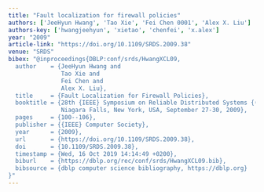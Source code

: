```yaml
---
title: "Fault localization for firewall policies"
authors: ['JeeHyun Hwang', 'Tao Xie', 'Fei Chen 0001', 'Alex X. Liu']
authors-key: ['hwangjeehyun', 'xietao', 'chenfei', 'x.alex']
year: "2009"
article-link: "https://doi.org/10.1109/SRDS.2009.38"
venue: "SRDS"
bibex: "@inproceedings{DBLP:conf/srds/HwangXCL09,
  author    = {JeeHyun Hwang and
               Tao Xie and
               Fei Chen and
               Alex X. Liu},
  title     = {Fault Localization for Firewall Policies},
  booktitle = {28th {IEEE} Symposium on Reliable Distributed Systems {(SRDS} 2009),
               Niagara Falls, New York, USA, September 27-30, 2009},
  pages     = {100--106},
  publisher = {{IEEE} Computer Society},
  year      = {2009},
  url       = {https://doi.org/10.1109/SRDS.2009.38},
  doi       = {10.1109/SRDS.2009.38},
  timestamp = {Wed, 16 Oct 2019 14:14:49 +0200},
  biburl    = {https://dblp.org/rec/conf/srds/HwangXCL09.bib},
  bibsource = {dblp computer science bibliography, https://dblp.org}
}"
---
```

